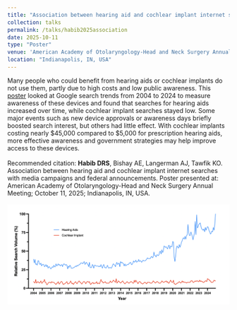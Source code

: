 ```yaml
---	
title: "Association between hearing aid and cochlear implant internet searches with media campaigns and federal announcements"
collection: talks	
permalink: /talks/habib2025association
date: 2025-10-11
type: "Poster"
venue: 'American Academy of Otolaryngology-Head and Neck Surgery Annual Meeting'
location: "Indianapolis, IN, USA"
---	
```

Many people who could benefit from hearing aids or cochlear implants do not use them, partly due to high costs and low public awareness. This [poster](https://danielrshabib.github.io/files/habib2025association-poster.pdf) looked at Google search trends from 2004 to 2024 to measure awareness of these devices and found that searches for hearing aids increased over time, while cochlear implant searches stayed low. Some major events such as new device approvals or awareness days briefly boosted search interest, but others had little effect. With cochlear implants costing nearly &dollar;45,000 compared to &dollar;5,000 for prescription hearing aids, more effective awareness and government strategies may help improve access to these devices. 
<br><br>
Recommended citation: **Habib DRS**, Bishay AE, Langerman AJ, Tawfik KO. Association between hearing aid and cochlear implant internet searches with media campaigns and federal announcements. Poster presented at: American Academy of Otolaryngology-Head and Neck Surgery Annual Meeting; October 11, 2025; Indianapolis, IN, USA.
<br><br>
![Line graph of search terms “hearing aids” and “cochlear implant” over 20 years](../images/habib2025association.png)
